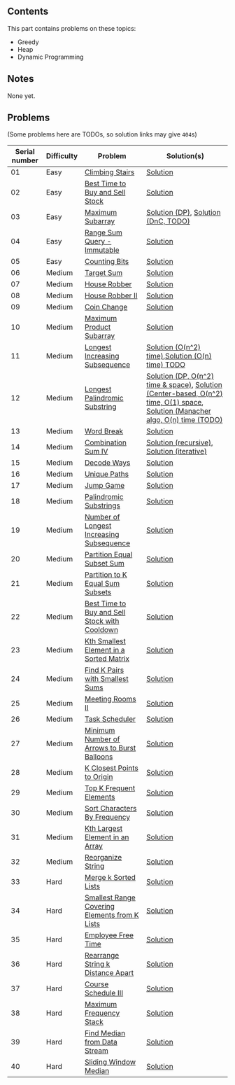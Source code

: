 ## Contents

This part contains problems on these topics:
- Greedy
- Heap
- Dynamic Programming


## Notes

None yet.

## Problems

(Some problems here are TODOs, so solution links may give `404`s)

|Serial number|Difficulty|Problem|Solution(s)|
|-|-|-|-|
|01|Easy|[Climbing Stairs](https://leetcode.com/problems/climbing-stairs/)|[Solution](/part-04/1_01_climbing-stairs.cpp)|
|02|Easy|[Best Time to Buy and Sell Stock](https://leetcode.com/problems/best-time-to-buy-and-sell-stock/)|[Solution](/part-04/1_02_best-time-to-buy-and-sell-stock.cpp)|
|03|Easy|[Maximum Subarray](https://leetcode.com/problems/maximum-subarray/)|[Solution (DP)](/part-04/1_03_maximum-subarray_dp.cpp), [Solution (DnC, TODO)](/part-04/1_03_maximum-subarray_dnc.cpp)|
|04|Easy|[Range Sum Query - Immutable](https://leetcode.com/problems/range-sum-query-immutable/)|[Solution](/part-04/1_04_range-sum-query---immutable.cpp)|
|05|Easy|[Counting Bits](https://leetcode.com/problems/counting-bits/)|[Solution](/part-04/1_05_counting-bits.cpp)|
|06|Medium|[Target Sum](https://leetcode.com/problems/target-sum/)|[Solution](/part-04/2_06_target-sum.cpp)|
|07|Medium|[House Robber](https://leetcode.com/problems/house-robber/)|[Solution](/part-04/2_07_house-robber.cpp)|
|08|Medium|[House Robber II](https://leetcode.com/problems/house-robber-ii/)|[Solution](/part-04/2_08_house-robber-ii.cpp)|
|09|Medium|[Coin Change](https://leetcode.com/problems/coin-change/)|[Solution](/part-04/2_09_coin-change.cpp)|
|10|Medium|[Maximum Product Subarray](https://leetcode.com/problems/maximum-product-subarray/)|[Solution](/part-04/2_10_maximum-product-subarray.cpp)|
|11|Medium|[Longest Increasing Subsequence](https://leetcode.com/problems/longest-increasing-subsequence/)|[Solution (O(n^2) time)](/part-04/2_11_longest-increasing-subsequence_basic.cpp),[Solution (O(n) time) TODO](/part-04/2_11_longest-increasing-subsequence_followup.cpp)|
|12|Medium|[Longest Palindromic Substring](https://leetcode.com/problems/longest-palindromic-substring/)|[Solution (DP, O(n^2) time & space)](/part-04/2_12_longest-palindromic-substring_dp.cpp), [Solution (Center-based, O(n^2) time, O(1) space](/part-04/2_12_longest-palindromic-substring_center.cpp), [Solution (Manacher algo, O(n) time (TODO)](/part-04/2_12_longest-palindromic-substring_manacher.cpp)|
|13|Medium|[Word Break](https://leetcode.com/problems/word-break/)|[Solution](/part-04/2_13_word-break.cpp)|
|14|Medium|[Combination Sum IV](https://leetcode.com/problems/combination-sum-iv/)|[Solution (recursive)](/part-04/2_14_combination-sum-iv_recursive.cpp), [Solution (iterative)](/part-04/2_14_combination-sum-iv_iterative.cpp)|
|15|Medium|[Decode Ways](https://leetcode.com/problems/decode-ways/)|[Solution](/part-04/2_15_decode-ways.cpp)|
|16|Medium|[Unique Paths](https://leetcode.com/problems/unique-paths/)|[Solution](/part-04/2_16_unique-paths.cpp)|
|17|Medium|[Jump Game](https://leetcode.com/problems/jump-game/)|[Solution](/part-04/2_17_jump-game.cpp)|
|18|Medium|[Palindromic Substrings](https://leetcode.com/problems/palindromic-substrings/)|[Solution](/part-04/2_18_palindromic-substrings.cpp)|
|19|Medium|[Number of Longest Increasing Subsequence](https://leetcode.com/problems/number-of-longest-increasing-subsequence/)|[Solution](/part-04/2_19_number-of-longest-increasing-subsequence.cpp)|
|20|Medium|[Partition Equal Subset Sum](https://leetcode.com/problems/partition-equal-subset-sum/)|[Solution](/part-04/2_20_partition-equal-subset-sum.cpp)|
|21|Medium|[Partition to K Equal Sum Subsets](https://leetcode.com/problems/partition-to-k-equal-sum-subsets/)|[Solution](/part-04/2_21_partition-to-k-equal-sum-subsets.cpp)|
|22|Medium|[Best Time to Buy and Sell Stock with Cooldown](https://leetcode.com/problems/best-time-to-buy-and-sell-stock-with-cooldown/)|[Solution](/part-04/2_22_best-time-to-buy-and-sell-stock-with-cooldown.cpp)|
|23|Medium|[Kth Smallest Element in a Sorted Matrix](https://leetcode.com/problems/kth-smallest-element-in-a-sorted-matrix/)|[Solution](/part-04/2_23_kth-smallest-element-in-a-sorted-matrix.cpp)|
|24|Medium|[Find K Pairs with Smallest Sums](https://leetcode.com/problems/find-k-pairs-with-smallest-sums/)|[Solution](/part-04/2_24_find-k-pairs-with-smallest-sums.cpp)|
|25|Medium|[Meeting Rooms II](https://leetcode.com/problems/meeting-rooms-ii/)|[Solution](/part-04/2_25_meeting-rooms-ii.cpp)|
|26|Medium|[Task Scheduler](https://leetcode.com/problems/task-scheduler/)|[Solution](/part-04/2_26_task-scheduler.cpp)|
|27|Medium|[Minimum Number of Arrows to Burst Balloons](https://leetcode.com/problems/minimum-number-of-arrows-to-burst-balloons/)|[Solution](/part-04/2_27_minimum-number-of-arrows-to-burst-balloons.cpp)|
|28|Medium|[K Closest Points to Origin](https://leetcode.com/problems/k-closest-points-to-origin/)|[Solution](/part-04/2_28_k-closest-points-to-origin.cpp)|
|29|Medium|[Top K Frequent Elements](https://leetcode.com/problems/top-k-frequent-elements/)|[Solution](/part-04/2_29_top-k-frequent-elements.cpp)|
|30|Medium|[Sort Characters By Frequency](https://leetcode.com/problems/sort-characters-by-frequency/)|[Solution](/part-04/2_30_sort-characters-by-frequency.cpp)|
|31|Medium|[Kth Largest Element in an Array](https://leetcode.com/problems/kth-largest-element-in-an-array/)|[Solution](/part-04/2_31_kth-largest-element-in-an-array.cpp)|
|32|Medium|[Reorganize String](https://leetcode.com/problems/reorganize-string/)|[Solution](/part-04/2_32_reorganize-string.cpp)|
|33|Hard|[Merge k Sorted Lists](https://leetcode.com/problems/merge-k-sorted-lists/)|[Solution](/part-04/3_33_merge-k-sorted-lists.cpp)|
|34|Hard|[Smallest Range Covering Elements from K Lists](https://leetcode.com/problems/smallest-range-covering-elements-from-k-lists/)|[Solution](/part-04/3_34_smallest-range-covering-elements-from-k-lists.cpp)|
|35|Hard|[Employee Free Time](https://leetcode.com/problems/employee-free-time/)|[Solution](/part-04/3_35_employee-free-time.cpp)|
|36|Hard|[Rearrange String k Distance Apart](https://leetcode.com/problems/rearrange-string-k-distance-apart)|[Solution](/part-04/3_36_rearrange-string-k-distance-apart.cpp)|
|37|Hard|[Course Schedule III](https://leetcode.com/problems/course-schedule-iii/)|[Solution](/part-04/3_37_course-schedule-iii.cpp)|
|38|Hard|[Maximum Frequency Stack](https://leetcode.com/problems/maximum-frequency-stack/)|[Solution](/part-04/3_38_maximum-frequency-stack.cpp)|
|39|Hard|[Find Median from Data Stream](https://leetcode.com/problems/find-median-from-data-stream/)|[Solution](/part-04/3_39_find-median-from-data-stream.cpp)|
|40|Hard|[Sliding Window Median](https://leetcode.com/problems/sliding-window-median/)|[Solution](/part-04/3_40_sliding-window-median.cpp)|
